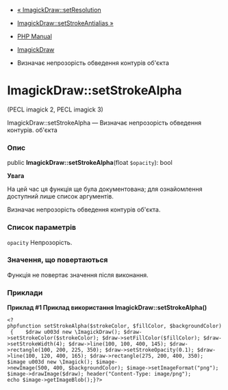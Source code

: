 - [« ImagickDraw::setResolution](imagickdraw.setresolution.md)
- [ImagickDraw::setStrokeAntialias
»](imagickdraw.setstrokeantialias.md)

- [PHP Manual](index.md)
- [ImagickDraw](class.imagickdraw.md)
- Визначає непрозорість обведення контурів об'єкта

# ImagickDraw::setStrokeAlpha

(PECL imagick 2, PECL imagick 3)

ImagickDraw::setStrokeAlpha — Визначає непрозорість обведення контурів.
об'єкта

### Опис

public **ImagickDraw::setStrokeAlpha**(float `$opacity`): bool

**Увага**

На цей час ця функція ще була документована; для
ознайомлення доступний лише список аргументів.

Визначає непрозорість обведення контурів об'єкта.

### Список параметрів

`opacity`
Непрозорість.

### Значення, що повертаються

Функція не повертає значення після виконання.

### Приклади

**Приклад #1 Приклад використання **ImagickDraw::setStrokeAlpha()****

` <?phpfunction setStrokeAlpha($strokeColor, $fillColor, $backgroundColor) {    $draw u003d new \ImagickDraw(); $draw->setStrokeColor($strokeColor); $draw->setFillColor($fillColor); $draw->setStrokeWidth(4); $draw->line(100, 100, 400, 145); $draw->rectangle(100, 200, 225, 350); $draw->setStrokeOpacity(0.1); $draw->line(100, 120, 400, 165); $draw->rectangle(275, 200, 400, 350); $image u003d new \Imagick(); $image->newImage(500, 400, $backgroundColor); $image->setImageFormat("png"); $image->drawImage($draw); header("Content-Type: image/png"); echo $image->getImageBlob();}?> `
